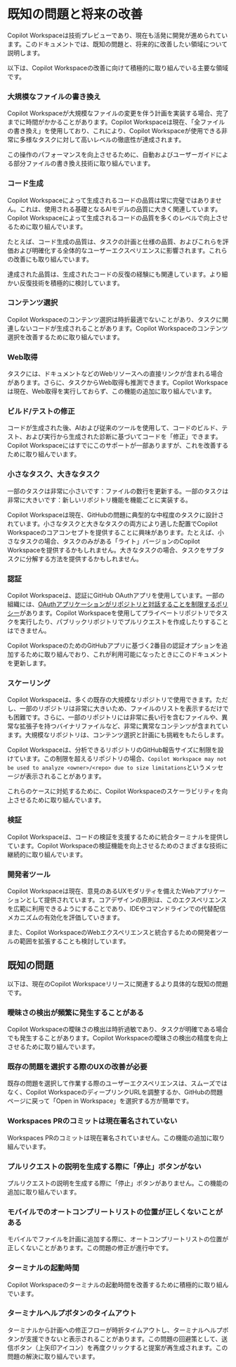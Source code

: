 # 既知の問題と将来の改善

Copilot Workspaceは技術プレビューであり、現在も活発に開発が進められています。このドキュメントでは、既知の問題と、将来的に改善したい領域について説明します。

以下は、Copilot Workspaceの改善に向けて積極的に取り組んでいる主要な領域です。

### 大規模なファイルの書き換え

Copilot Workspaceが大規模なファイルの変更を伴う計画を実装する場合、完了までに時間がかかることがあります。Copilot Workspaceは現在、「全ファイルの書き換え」を使用しており、これにより、Copilot Workspaceが使用できる非常に多様なタスクに対して高いレベルの徹底性が達成されます。

この操作のパフォーマンスを向上させるために、自動およびユーザーガイドによる部分ファイルの書き換え技術に取り組んでいます。

### コード生成

Copilot Workspaceによって生成されるコードの品質は常に完璧ではありません。これは、使用される基礎となるAIモデルの品質に大きく関連しています。Copilot Workspaceによって生成されるコードの品質を多くのレベルで向上させるために取り組んでいます。

たとえば、コード生成の品質は、タスクの計画と仕様の品質、およびこれらを評価および明確化する全体的なユーザーエクスペリエンスに影響されます。これらの改善にも取り組んでいます。

達成された品質は、生成されたコードの反復の経験にも関連しています。より細かい反復技術を積極的に検討しています。

### コンテンツ選択

Copilot Workspaceのコンテンツ選択は時折最適でないことがあり、タスクに関連しないコードが生成されることがあります。Copilot Workspaceのコンテンツ選択を改善するために取り組んでいます。

### Web取得

タスクには、ドキュメントなどのWebリソースへの直接リンクが含まれる場合があります。さらに、タスクからWeb取得も推測できます。Copilot Workspaceは現在、Web取得を実行しておらず、この機能の追加に取り組んでいます。

### ビルド/テストの修正

コードが生成された後、AIおよび従来のツールを使用して、コードのビルド、テスト、および実行から生成された診断に基づいてコードを「修正」できます。Copilot Workspaceにはすでにこのサポートが一部ありますが、これを改善するために取り組んでいます。

### 小さなタスク、大きなタスク

一部のタスクは非常に小さいです：ファイルの数行を更新する。一部のタスクは非常に大きいです：新しいリポジトリ機能を機能ごとに実装する。

Copilot Workspaceは現在、GitHubの問題に典型的な中程度のタスクに設計されています。小さなタスクと大きなタスクの両方により適した配置でCopilot Workspaceのコアコンセプトを提供することに興味があります。たとえば、小さなタスクの場合、タスクのみがある「ライト」バージョンのCopilot Workspaceを提供するかもしれません。大きなタスクの場合、タスクをサブタスクに分解する方法を提供するかもしれません。

### 認証

Copilot Workspaceは、認証にGitHub OAuthアプリを使用しています。一部の組織には、[OAuthアプリケーションがリポジトリと対話することを制限するポリシー](https://docs.github.com/en/organizations/managing-oauth-access-to-your-organizations-data/about-oauth-app-access-restrictions)があります。Copilot Workspaceを使用してプライベートリポジトリでタスクを実行したり、パブリックリポジトリでプルリクエストを作成したりすることはできません。

Copilot WorkspaceのためのGitHubアプリに基づく2番目の認証オプションを追加するために取り組んでおり、これが利用可能になったときにこのドキュメントを更新します。

### スケーリング

Copilot Workspaceは、多くの既存の大規模なリポジトリで使用できます。ただし、一部のリポジトリは非常に大きいため、ファイルのリストを表示するだけでも困難です。さらに、一部のリポジトリには非常に長い行を含むファイルや、異常な拡張子を持つバイナリファイルなど、非常に異常なコンテンツが含まれています。大規模なリポジトリは、コンテンツ選択と計画にも挑戦をもたらします。

Copilot Workspaceは、分析できるリポジトリのGitHub報告サイズに制限を設けています。この制限を超えるリポジトリの場合、`Copilot Workspace may not be used to analyze <owner>/<repo> due to size limitations`というメッセージが表示されることがあります。

これらのケースに対処するために、Copilot Workspaceのスケーラビリティを向上させるために取り組んでいます。

### 検証

Copilot Workspaceは、コードの検証を支援するために統合ターミナルを提供しています。Copilot Workspaceの検証機能を向上させるためのさまざまな技術に継続的に取り組んでいます。

### 開発者ツール

Copilot Workspaceは現在、意見のあるUXモダリティを備えたWebアプリケーションとして提供されています。コアデザインの原則は、このエクスペリエンスを広範に利用できるようにすることであり、IDEやコマンドラインでの代替配信メカニズムの有効化を評価していきます。

また、Copilot WorkspaceのWebエクスペリエンスと統合するための開発者ツールの範囲を拡張することも検討しています。

## 既知の問題

以下は、現在のCopilot Workspaceリリースに関連するより具体的な既知の問題です。

### 曖昧さの検出が頻繁に発生することがある

Copilot Workspaceの曖昧さの検出は時折過敏であり、タスクが明確である場合でも発生することがあります。Copilot Workspaceの曖昧さの検出の精度を向上させるために取り組んでいます。

### 既存の問題を選択する際のUXの改善が必要

既存の問題を選択して作業する際のユーザーエクスペリエンスは、スムーズではなく、Copilot WorkspaceのディープリンクURLを調整するか、GitHubの問題ページに戻って「Open in Workspace」を選択する方が簡単です。

### Workspaces PRのコミットは現在署名されていない

Workspaces PRのコミットは現在署名されていません。この機能の追加に取り組んでいます。

### プルリクエストの説明を生成する際に「停止」ボタンがない

プルリクエストの説明を生成する際に「停止」ボタンがありません。この機能の追加に取り組んでいます。

### モバイルでのオートコンプリートリストの位置が正しくないことがある

モバイルでファイルを計画に追加する際に、オートコンプリートリストの位置が正しくないことがあります。この問題の修正が進行中です。

### ターミナルの起動時間

Copilot Workspaceのターミナルの起動時間を改善するために積極的に取り組んでいます。

### ターミナルヘルプボタンのタイムアウト

ターミナルから計画への修正フローが時折タイムアウトし、ターミナルヘルプボタンが支援できないと表示されることがあります。この問題の回避策として、送信ボタン（上矢印アイコン）を再度クリックすると提案が再生成されます。この問題の解決に取り組んでいます。
